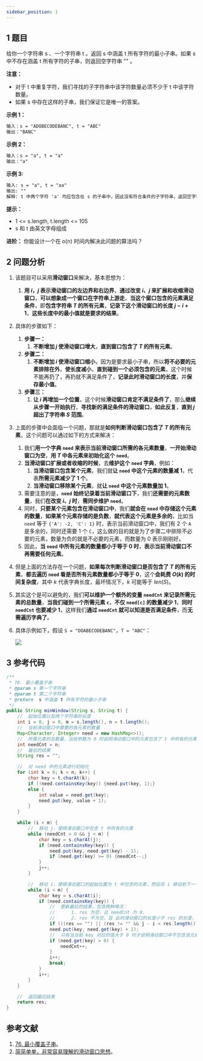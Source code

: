 ```yaml
---
sidebar_position: 1
---
```


## 1 题目

给你一个字符串 s 、一个字符串 t 。返回 s 中涵盖 t 所有字符的最小子串。如果 s 中不存在涵盖 t 所有字符的子串，则返回空字符串 "" 。

**注意：**

* 对于 t 中重复字符，我们寻找的子字符串中该字符数量必须不少于 t 中该字符数量。
* 如果 s 中存在这样的子串，我们保证它是唯一的答案。

**示例 1：**

```txt
输入：s = "ADOBECODEBANC", t = "ABC"
输出："BANC"
```

**示例 2：**

```txt
输入：s = "a", t = "a"
输出："a"
```

**示例 3:**

```txt
输入: s = "a", t = "aa"
输出: ""
解释: t 中两个字符 'a' 均应包含在 s 的子串中，因此没有符合条件的子字符串，返回空字符串。
```

**提示：**

* 1 <= s.length, t.length <= 105
* s 和 t 由英文字母组成

**进阶：** 你能设计一个在 o(n) 时间内解决此问题的算法吗？

## 2 问题分析

1. 该题目可以采用**滑动窗口**来解决，基本思想为：

   1. **用 $i$，$j$ 表示滑动窗口的左边界和右边界**，**通过改变 $i$、$j$ 来扩展和收缩滑动窗口**，**可以想象成一个窗口在字符串上游走**，**当这个窗口包含的元素满足条件**，即**包含字符串 $T$ 的所有元素**，**记录下这个滑动窗口的长度 $j - i + 1$**，**这些长度中的最小值就是要求的结果**。
2. 具体的步骤如下：

   1. **步骤一：**
      1. **不断增加 $j$ 使滑动窗口增大**，**直到窗口包含了 $T$ 的所有元素**。
   2. **步骤二：**
      1. **不断增加 $i$ 使滑动窗口缩小**，因为是要求最小子串，所以**将不必要的元素排除在外**，**使长度减小**，**直到碰到一个必须包含的元素**，这个时候不能再扔了，再扔就不满足条件了，**记录此时滑动窗口的长度**，并**保存最小值**。
   3. **步骤三：**
      1. **让 $i$ 再增加一个位置**，这个时候**滑动窗口肯定不满足条件了**，那么**继续从步骤一开始执行**，**寻找新的满足条件的滑动窗口**，**如此反复**，**直到 $j$ 超出了字符串 $S$ 范围**。
3. 上面的步骤中会面临一个问题，那就是**如何判断滑动窗口包含了 $T$ 的所有元素**，这个问题可以通过如下的方式来解决：

   1. 我们**用一个字典 `need` 来表示当前滑动窗口所需的各元素数量**，**一开始滑动窗口为空**，**用 $T$ 中各元素来初始化这个 `need`**。
   2. **当滑动窗口扩展或者收缩的时候**，去**维护这个 `need` 字典**，例如：
      1. **当滑动窗口包含某个元素**，我们就**让 `need` 中这个元素的数量减 1**，代表**所需元素减少了 1 个**。
      2. **当滑动窗口移除某个元素**，就**让 `need` 中这个元素数量加 1**。
   3. 需要注意的是，**`need` 始终记录着当前滑动窗口下**，我们**还需要的元素数量**，我们**在改变 $i$、$j$ 时**，**需同步维护 `need`**。
   4. 同时，**只要某个元素包含在滑动窗口中**，我们**就会在 `need` 中存储这个元素的数量**，**如果某个元素存储的是负数**，**就代表这个元素是多余的**，比如当 `need` 等于 `{'A': -2, 'C': 1}` 时，表示当前滑动窗口中，我们有 2 个 `A` 是多余的，同时还需要 1 个 `C`，这么做的目的就是为了步骤二中排除不必要的元素，数量为负的就是不必要的元素，而数量为 0 表示刚刚好。
   5. 因此，**当 `need` 中所有元素的数量都小于等于 0 时**，**表示当前滑动窗口不再需要任何元素**。
4. 但是上面的方法存在一个问题，**如果每次判断滑动窗口是否包含了 $T$ 的所有元素**，**都去遍历 `need` 看是否所有元素数量都小于等于 0**，这个**会耗费 $O(k)$ 的时间复杂度**，其中 $k$ 代表字典长度，最坏情况下，$k$ 可能等于 $len(S)$。
5. 其实这个是可以避免的，我们**可以维护一个额外的变量 `needCnt` 来记录所需元素的总数量**，**当我们碰到一个所需元素 `c`**，**不仅 `need[c]` 的数量减少 1**，**同时 `needCnt` 也要减少 1**，这样我们**通过 `needCnt` 就可以知道是否满足条件**，而**无需遍历字典了**。
6. 具体示例如下，假设 `S = "DOABECODEBANC"`，`T = "ABC"`：

   ![](https://notebook.ricear.com/media/202206/2022-06-04_120626_183038.png)

## 3 参考代码

```java
/**
 * 76. 最小覆盖子串
 * @param s 第一个字符串
 * @param t 第二个字符串
 * @return  s 中涵盖 t 所有字符的最小子串
 */
public String minWindow(String s, String t) {
    //  起始位置以及两个字符串的长度
    int i = 0, j = 0, m = s.length(), n = t.length();
    //  当前滑动窗口中需要的各元素的数量
    Map<Character, Integer> need = new HashMap<>();
    //  所需元素的总数量，当给参数为 0 时说明滑动窗口中的元素包含了 t 中所有的元素，这样可以避免遍历 need 中的元素的值是否都小于等于 0
    int needCnt = n;
    //  最后的结果
    String res = "";

    //  对 need 中的元素进行初始化
    for (int k = 0; k < n; k++) {
        char key = t.charAt(k);
        if (!need.containsKey(key)) {need.put(key, 1);}
        else {
            int value = need.get(key);
            need.put(key, value + 1);
        }
    }

    while (i < m) {
        //  移动 j，使得滑动窗口中包含 t 中所有的元素
        while (needCnt > 0 && j < m) {
            char key = s.charAt(j);
            if (need.containsKey(key)) {
                need.put(key, need.get(key) - 1);
                if (need.get(key) >= 0) {needCnt--;}
            }
            j++;
        }

        //  移动 i，使得滑动窗口的起始位置为 t 中包含的元素，然后将 i 移动到下一个位置，进行下一次遍历
        while (i < m) {
            char key = s.charAt(i);
            if (need.containsKey(key)) {
                //  更新最后的结果，包含两种情况：
                //      1. res 为空，且 needCnt 为 0.
                //      2. res 不为空，且 此时滑动窗口的长度小于 res 的长度，且 needCnt 为 0
                if (((res == "") || (res != "" && j - i < res.length())) && needCnt == 0) {res = s.substring(i, j);}
                need.put(key, need.get(key) + 1);
                //  只有当当前 key 对应的值大于 0 时才说明滑动窗口中不包含该元素，此时才将 needCnt 加 1
                if (need.get(key) > 0) {
                    needCnt++;
                }
                i++;
                break;
            }
            i++;
        }
    }

    //  返回最后结果
    return res;
}
```

## 参考文献

1. [76. 最小覆盖子串](https://leetcode-cn.com/problems/minimum-window-substring)。
2. [简简单单，非常容易理解的滑动窗口思想](https://leetcode-cn.com/problems/minimum-window-substring/solution/tong-su-qie-xiang-xi-de-miao-shu-hua-dong-chuang-k)。
